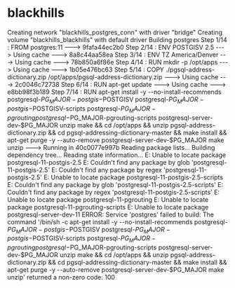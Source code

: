 # blackhills
Creating network "blackhills_postgres_conn" with driver "bridge"
Creating volume "blackhills_blackhills" with default driver
Building postgres
Step 1/14 : FROM postgres:11
 ---> 9fafa44ec2b0
Step 2/14 : ENV POSTGISV 2.5
 ---> Using cache
 ---> 8a8c44aa58ea
Step 3/14 : ENV TZ America/Denver
 ---> Using cache
 ---> 78b850a6f86e
Step 4/14 : RUN mkdir -p /opt/apps
 ---> Using cache
 ---> 1b05e476bc63
Step 5/14 : COPY ./pgsql-address-dictionary.zip /opt/apps/pgsql-address-dictionary.zip
 ---> Using cache
 ---> 2c0046c72738
Step 6/14 : RUN apt-get update
 ---> Using cache
 ---> e8bb98f3b189
Step 7/14 : RUN apt-get install -y --no-install-recommends   postgresql-$PG_MAJOR-postgis-$POSTGISV   postgresql-$PG_MAJOR-postgis-$POSTGISV-scripts   postgresql-$PG_MAJOR-pgrouting   postgresql-$PG_MAJOR-pgrouting-scripts   postgresql-server-dev-$PG_MAJOR   unzip   make   && cd /opt/apps   && unzip pgsql-address-dictionary.zip   && cd pgsql-addressing-dictionary-master   && make install   && apt-get purge -y --auto-remove postgresql-server-dev-$PG_MAJOR make unzip
 ---> Running in 40c0077e997b
Reading package lists...
Building dependency tree...
Reading state information...
E: Unable to locate package postgresql-11-postgis-2.5
E: Couldn't find any package by glob 'postgresql-11-postgis-2.5'
E: Couldn't find any package by regex 'postgresql-11-postgis-2.5'
E: Unable to locate package postgresql-11-postgis-2.5-scripts
E: Couldn't find any package by glob 'postgresql-11-postgis-2.5-scripts'
E: Couldn't find any package by regex 'postgresql-11-postgis-2.5-scripts'
E: Unable to locate package postgresql-11-pgrouting
E: Unable to locate package postgresql-11-pgrouting-scripts
E: Unable to locate package postgresql-server-dev-11
ERROR: Service 'postgres' failed to build: The command '/bin/sh -c apt-get install -y --no-install-recommends   postgresql-$PG_MAJOR-postgis-$POSTGISV   postgresql-$PG_MAJOR-postgis-$POSTGISV-scripts   postgresql-$PG_MAJOR-pgrouting   postgresql-$PG_MAJOR-pgrouting-scripts   postgresql-server-dev-$PG_MAJOR   unzip   make   && cd /opt/apps   && unzip pgsql-address-dictionary.zip   && cd pgsql-addressing-dictionary-master   && make install   && apt-get purge -y --auto-remove postgresql-server-dev-$PG_MAJOR make unzip' returned a non-zero code: 100

